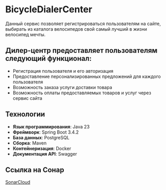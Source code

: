 # BicycleDialerCenter

Данный сервис позволяет регистрироваться пользователям на сайте, выбирать из каталога велосипедов свой самый лучший в жизни велосипед мечты.

## Дилер-центр предоставляет пользователям следующий функционал:

- Регистрация пользователя и его авторизация
- Предоставление персонализированных предложений для каждого пользователя
- Возможность заказа услуги доставки товара
- Возможность оплаты предоставляемых товаров и услуг через сервис сайта

## Технологии

- **Язык программирования**: Java 23
- **Фреймворк**: Spring Boot 3.4.2
- **База данных**: PostgreSQL
- **Сборка**: Maven
- **Контейнеризация**: Docker
- **Документация API**: Swagger

## Ссылка на Сонар 

[SonarCloud](https://sonarcloud.io/project/overview?id=michael204060_BicycleDillerCenter)


